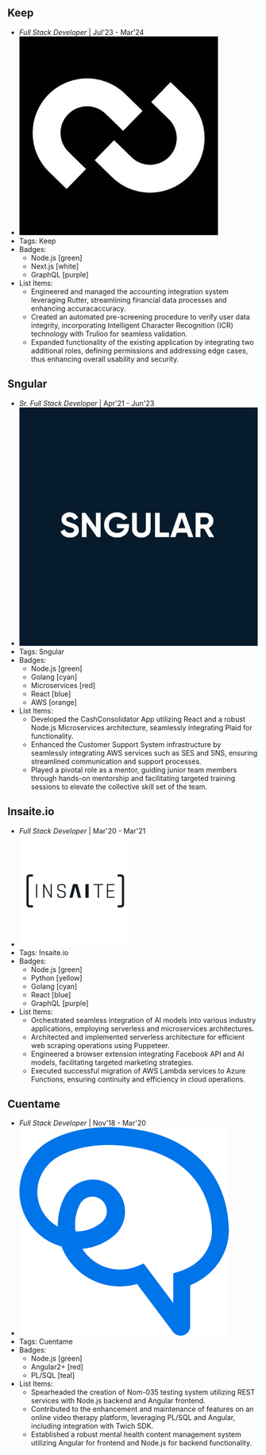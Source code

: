 ## Keep
- *Full Stack Developer* | Jul'23 - Mar'24
- ![keepLogo](../assets/keepLogo.jpg)
- Tags: Keep
- Badges:
  - Node.js [green]
  - Next.js [white]
  - GraphQL [purple]
- List Items:
  - Engineered and managed the accounting integration system leveraging Rutter, streamlining financial data processes and enhancing accuracaccuracy.
  - Created an automated pre-screening procedure to verify user data integrity, incorporating Intelligent Character Recognition (ICR) technology with Trulioo for seamless validation.
  - Expanded functionality of the existing application by integrating two additional roles, defining permissions and addressing edge cases, thus enhancing overall usability and security.

## Sngular
- *Sr. Full Stack Developer*  | Apr'21 - Jun'23
- ![sngularLogo](../assets/sngularLogo.png)
- Tags: Sngular
- Badges:
  - Node.js [green]
  - Golang [cyan]
  - Microservices [red]
  - React [blue]
  - AWS [orange]
- List Items:
  - Developed the CashConsolidator App utilizing React and a robust Node.js Microservices architecture, seamlessly integrating Plaid for  functionality.
  - Enhanced the Customer Support System infrastructure by seamlessly integrating AWS services such as SES and SNS, ensuring streamlined communication and support processes.
  - Played a pivotal role as a mentor, guiding junior team members through hands-on mentorship and facilitating targeted training sessions to elevate the collective skill set of the team.

## Insaite.io
- *Full Stack Developer*  | Mar'20 - Mar'21
- ![insaiteLogo](../assets/insaiteLogo.png)
- Tags: Insaite.io
- Badges:
  - Node.js [green]
  - Python [yellow]
  - Golang [cyan]
  - React [blue]
  - GraphQL [purple]
- List Items:
  - Orchestrated seamless integration of AI models into various industry applications, employing serverless and microservices architectures.
  - Architected and implemented serverless architecture for efficient web scraping operations using Puppeteer.
  - Engineered a browser extension integrating Facebook API and AI models, facilitating targeted marketing strategies.
  - Executed successful migration of AWS Lambda services to Azure Functions, ensuring continuity and efficiency in cloud operations.

## Cuentame
- *Full Stack Developer*  | Nov'18 - Mar'20
- ![cuentameLogo](../assets/cuentameLogo.png)
- Tags: Cuentame
- Badges:
  - Node.js [green]
  - Angular2+ [red]
  - PL/SQL [teal]
- List Items:
  - Spearheaded the creation of Nom-035 testing system utilizing REST services with Node.js backend and Angular frontend.
  - Contributed to the enhancement and maintenance of features on an online video therapy platform, leveraging PL/SQL and Angular, including integration with Twich SDK.
  - Established a robust mental health content management system utilizing Angular for frontend and Node.js for backend functionality.